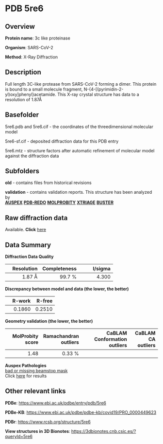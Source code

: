 # PDB 5re6

## Overview

**Protein name**: 3c like proteinase

**Organism**: SARS-CoV-2

**Method**: X-Ray Diffraction

## Description

Full length 3C-like protease from SARS-CoV-2 forming a dimer. This protein is bound to a small molecule fragment, 	N-{4-[(pyrimidin-2-yl)oxy]phenyl}acetamide. This X-ray crystal structure has data to a resolution of 1.87Å

## Basefolder

5re6.pdb and 5re6.cif - the coordinates of the threedimensional molecular model

5re6-sf.cif - deposited diffraction data for this PDB entry

5re6.mtz - structure factors after automatic refinement of molecular model against the diffraction data

## Subfolders



**old** - contains files from historical revisions

**validation** - contains validation reports. This structure has been analyzed by <br>[**AUSPEX**](https://github.com/thorn-lab/coronavirus_structural_task_force/tree/master/pdb/3c_like_proteinase/SARS-CoV-2/5re6/validation/auspex) [**PDB-REDO**](https://github.com/thorn-lab/coronavirus_structural_task_force/tree/master/pdb/3c_like_proteinase/SARS-CoV-2/5re6/validation/pdb-redo) [**MOLPROBITY**](https://github.com/thorn-lab/coronavirus_structural_task_force/tree/master/pdb/3c_like_proteinase/SARS-CoV-2/5re6/validation/molprobity) [**XTRIAGE**](https://github.com/thorn-lab/coronavirus_structural_task_force/blob/master/pdb/3c_like_proteinase/SARS-CoV-2/5re6/validation/Xtriage_output.log) [**BUSTER**](https://www.globalphasing.com/buster/wiki/index.cgi?Covid19Pdb5RE6)  



## Raw diffraction data

Available. **Click** [here](https://zenodo.org/record/3730496) 

## Data Summary
**Diffraction Data Quality**

|   | Resolution | Completeness| I/sigma |
|---|-------------:|----------------:|--------------:|
|   |1.87 Å|99.7  %|<img width=50/>4.300|

**Discrepancy between model and data (the lower, the better)**

|   | **R-work**| **R-free**   
|---|-------------:|----------------:|           
||  0.1860|  0.2510|

**Geometry validation (the lower, the better)**

|   |**MolProbity<br>score**| **Ramachandran<br>outliers** | **CaBLAM<br>Conformation outliers** | **CaBLAM<br>CA outliers** |
|---|-------------:|----------------:|----------------:|---------------:|
||  1.48|  0.33 %|||

**Auspex Pathologies**<br> [bad or missing beamstop mask](https://www.auspex.de/pathol/#2)<br>Click [here](https://github.com/thorn-lab/coronavirus_structural_task_force/blob/master/pdb/3c_like_proteinase/SARS-CoV-2/5re6/validation/auspex/5re6_auspex_comments.txt)  for results

 



## Other relevant links 
**PDBe**:  https://www.ebi.ac.uk/pdbe/entry/pdb/5re6

**PDBe-KB**: https://www.ebi.ac.uk/pdbe/pdbe-kb/covid19/PRO_0000449623 
 
**PDBr**: https://www.rcsb.org/structure/5re6 

**View structures in 3D Bionotes**: https://3dbionotes.cnb.csic.es/?queryId=5re6

